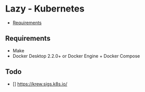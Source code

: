 # Lazy - Kubernetes

* [Requirements](#requirements)

## Requirements

* Make
* Docker Desktop 2.2.0+ or Docker Engine + Docker Compose

## Todo

- [] https://krew.sigs.k8s.io/
